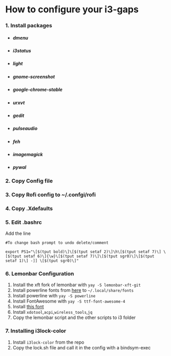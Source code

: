 # How to configure your i3-gaps

### 1. Install packages
- ##### dmenu
- ##### i3status
- ##### light
- ##### gnome-screenshot
- ##### google-chrome-stable
- ##### urxvt
- ##### gedit
- ##### pulseaudio
- ##### feh
- ##### imagemagick
- ##### pywal
### 2. Copy Config file
### 3. Copy Rofi config to ~/.confgi/rofi
### 4. Copy .Xdefaults
### 5. Edit .bashrc
Add the line 
```
#To change bash prompt to undo delete/comment

export PS1="\[$(tput bold)\]\[$(tput setaf 2)\]\h\[$(tput setaf 7)\] \[$(tput setaf 6)\]{\w}\[$(tput setaf 7)\]\[$(tput sgr0)\]\[$(tput setaf 1)\] -]] \[$(tput sgr0)\]"
```
### 6. Lemonbar Configuration
1. Install the xft fork of lemonbar with `yay -S lemonbar-xft-git`
2. Install powerline fonts from [here](https://github.com/powerline/fonts) to `~/.local/share/fonts`
3. Install powerline with `yay -S powerline`
4. Install FontAwesome with `yay -S ttf-font-awesome-4`
4. Install [this font](http://graphicex.com/font/126189-vin-mono-pro-font-family.html)
5. Install `xdotool`,`acpi`,`wireless_tools`,`jq`
6. Copy the lemonbar script and the other scripts to i3 folder
### 7. Installing i3lock-color
1. Install `i3lock-color` from the repo
2. Copy the lock.sh file and call it in the config with a bindsym-exec

